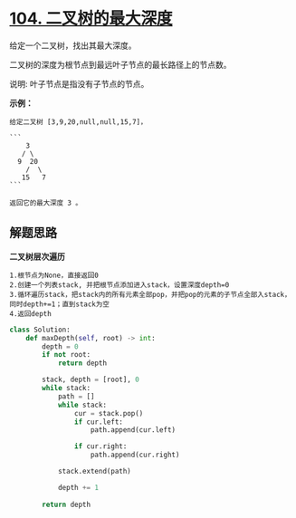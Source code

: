 # [104. 二叉树的最大深度](https://leetcode.cn/problems/maximum-depth-of-binary-tree/)

给定一个二叉树，找出其最大深度。

二叉树的深度为根节点到最远叶子节点的最长路径上的节点数。

说明: 叶子节点是指没有子节点的节点。

**示例：**

````
给定二叉树 [3,9,20,null,null,15,7]，

```
	3
   / \
  9  20
    /  \
   15   7
```

返回它的最大深度 3 。

````



## 解题思路

**二叉树层次遍历**

```
1.根节点为None，直接返回0
2.创建一个列表stack, 并把根节点添加进入stack，设置深度depth=0
3.循环遍历stack，把stack内的所有元素全部pop，并把pop的元素的子节点全部入stack， 同时depth+=1；直到stack为空
4.返回depth
```



```python
class Solution:
    def maxDepth(self, root) -> int:
        depth = 0
        if not root:
            return depth

        stack, depth = [root], 0
        while stack:
            path = []
            while stack:
                cur = stack.pop()
                if cur.left:
                    path.append(cur.left)

                if cur.right:
                    path.append(cur.right)

            stack.extend(path)

            depth += 1
            
        return depth
```

